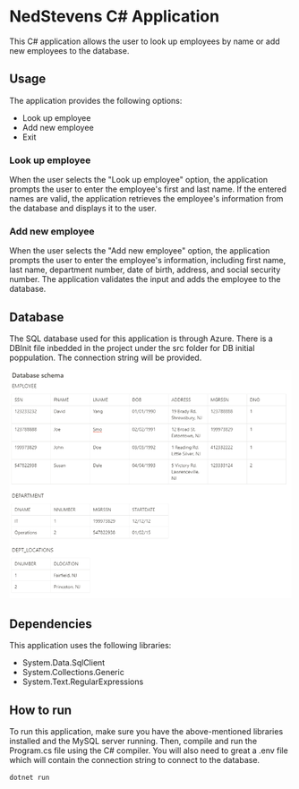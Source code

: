 # NedStevens C# Application
This C# application allows the user to look up employees by name or add new employees to the database.

## Usage
The application provides the following options:

- Look up employee
- Add new employee
- Exit
### Look up employee
When the user selects the "Look up employee" option, the application prompts the user to enter the employee's first and last name. If the entered names are valid, the application retrieves the employee's information from the database and displays it to the user.

### Add new employee
When the user selects the "Add new employee" option, the application prompts the user to enter the employee's information, including first name, last name, department number, date of birth, address, and social security number. The application validates the input and adds the employee to the database.

## Database

The SQL database used for this application is through Azure. There is a DBInit file inbedded in the project under the src folder for DB initial poppulation.
The connection string will be provided.

![Database Schema](dbsc.png)

## Dependencies
This application uses the following libraries:

- System.Data.SqlClient
- System.Collections.Generic
- System.Text.RegularExpressions

## How to run
To run this application, make sure you have the above-mentioned libraries installed and the MySQL server running. Then, compile and run the Program.cs file using the C# compiler.
You will also need to great a .env file which will contain the connection string to connect to the database.
```
dotnet run
```
